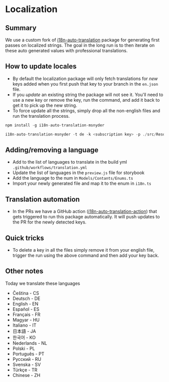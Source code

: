 # Localization

## Summary

We use a custom fork of [i18n-auto-translation](https://github.com/msnyder-msft/i18n-auto-translation-msnyder) package for generating first passes on localized strings. The goal in the long run is to then iterate on these auto generated values with professional translations.

## How to update locales

- By default the localization package will only fetch translations for *new* keys added when you first push that key to your branch in the `en.json` file.
- If you *update* an existing string the package will not see it. You'll need to use a new key or remove the key, run the command, and add it back to get it to pick up the new string.
- To force update all the strings, simply drop all the non-english files and run the translation process.

```ts
npm install -g i18n-auto-translation-msnyder
```

```ts
i18n-auto-translation-msnyder -t de -k <subscription key> -p ./src/Resources/Locales/en/translation.json -l westus2 -f en -a azure-official 
```

## Adding/removing a language

- Add to the list of languages to translate in the build yml `.github/workflows/translation.yml`
- Update the list of languages in the `preview.js` file for storybook
- Add the language to the num in `Models/Contants/Enums.ts`
- Import your newly generated file and map it to the enum in `i18n.ts`

## Translation automation

- In the PRs we have a GitHub action ([i18n-auto-translation-action](https://github.com/msnyder-msft/i18n-auto-translation-action)) that gets triggered to run this package automatically. It will push updates to the PR for the newly detected keys.

## Quick tricks

- To delete a key in all the files simply remove it from your english file, trigger the run using the above command and then add your key back.

## Other notes

Today we translate these languages

- Čeština - CS
- Deutsch - DE
- English - EN
- Español - ES
- Français - FR
- Magyar - HU
- Italiano - IT
- 日本語 - JA
- 한국어 - KO
- Nederlands - NL
- Polski - PL
- Português - PT
- Русский - RU
- Svenska - SV
- Türkçe - TR
- Chinese - ZH
